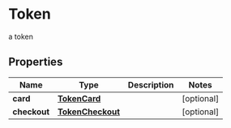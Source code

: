 

# Token

a token

## Properties

| Name | Type | Description | Notes |
|------------ | ------------- | ------------- | -------------|
|**card** | [**TokenCard**](TokenCard.md) |  |  [optional] |
|**checkout** | [**TokenCheckout**](TokenCheckout.md) |  |  [optional] |



